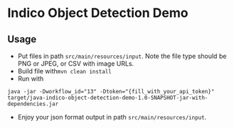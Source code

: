 # Indico Object Detection Demo
## Usage
- Put files in path ``src/main/resources/input``. Note the file type should be PNG or JPEG, or CSV with image URLs. 
- Build file with``mvn clean install``
- Run with 
```shell
java -jar -Dworkflow_id="13" -Dtoken="{fill_with_your_api_token}" target/java-indico-object-detection-demo-1.0-SNAPSHOT-jar-with-dependencies.jar
```
- Enjoy your json format output in path ``src/main/resources/input``.
